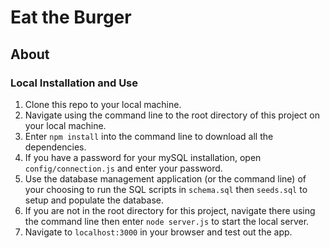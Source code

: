 # Eat the Burger

## About

### Local Installation and Use
1. Clone this repo to your local machine.
2. Navigate using the command line to the root directory of this project on your local machine.
3. Enter `npm install` into the command line to download all the dependencies.
4. If you have a password for your mySQL installation, open `config/connection.js` and enter your password.
5. Use the database management application (or the command line) of your choosing to run the SQL scripts in `schema.sql` then `seeds.sql` to setup and populate the database.
6. If you are not in the root directory for this project, navigate there using the command line then enter `node server.js` to start the local server.
7. Navigate to `localhost:3000` in your browser and test out the app.